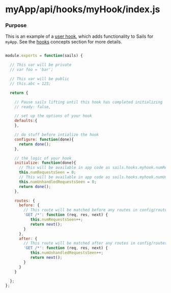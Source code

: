 # myApp/api/hooks/myHook/index.js
### Purpose

This is an example of a [user hook](http://sailsjs.org/#!/documentation/concepts/extending-sails/Hooks/userhooks.html), which adds functionality to Sails for `myApp`.  See the [hooks](http://sailsjs.org/#!/documentation/concepts/extending-sails/Hooks) concepts section for more details.

```js

module.exports = function(sails) {

  // This var will be private
  // var foo = 'bar';

  // This var will be public
  // this.abc = 123;

  return {

    // Pause sails lifting until this hook has completed initializing
    // ready: false,

    // set up the options of your hook
    defaults:{
    },

    // do stuff before intialize the hook
    configure: function(done){
      return done();
    },

    // the logic of your hook
    initialize: function(done){
      // This will be available in app code as sails.hooks.myhook.numRequestsSeen
      this.numRequestsSeen = 0;
      // This will be available in app code as sails.hooks.myhook.numUnhandledRequestsSeen
      this.numUnhandledRequestsSeen = 0;
      return done();
    },

    routes: {
      before: {
        // This route will be matched before any routes in config/routes.js
        'GET /*': function (req, res, next) {
           this.numRequestsSeen++;
           return next();
        }
      },
      after: {
        // This route will be matched after any routes in config/routes.js
        'GET /*': function (req, res, next) {
           this.numUnhandledRequestsSeen++;
           return next();
        }
      }
    }

  };
};
```

<docmeta name="displayName" value="index.js">
